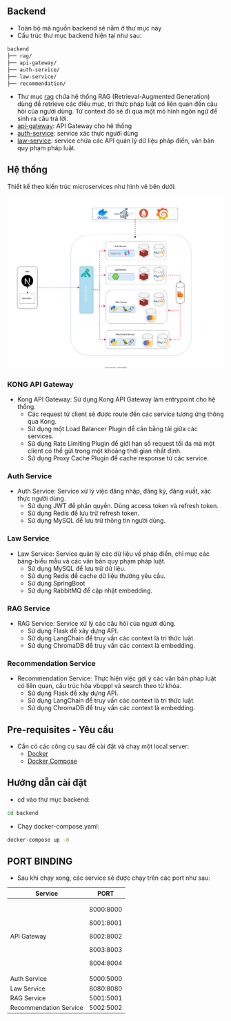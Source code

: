 ## Backend

-   Toàn bộ mã nguồn backend sẽ nằm ở thư mục này
-   Cấu trúc thư mục backend hiện tại như sau:

```
backend
├── rag/
├── api-gateway/
├── auth-service/
├── law-service/
├── recommendation/
```

-   Thư mục [rag](./rag) chứa hệ thống RAG (Retrieval-Augmented Generation) dùng để retrieve các điều mục, tri thức pháp luật có liên quan đến câu hỏi của người dùng. Từ context đó sẽ đi qua một mô hình ngôn ngữ để sinh ra câu trả lời.
-   [api-gateway](./api-gateway): API Gateway cho hệ thống
-   [auth-service](./system/auth-service): service xác thực người dùng
-   [law-service](./system/law-service): service chứa các API quản lý dữ liệu pháp điển, văn bản quy phạm pháp luật.

## Hệ thống

Thiết kế theo kiến trúc microservices như hình vẽ bên dưới:

![Kiến trúc hệ thống](../docs/images/system_architecture.svg)

### KONG API Gateway

-   Kong API Gateway: Sử dụng Kong API Gateway làm entrypoint cho hệ thống.
    -   Các request từ client sẽ được route đến các service tương ứng thông qua Kong.
    -   Sử dụng một Load Balancer Plugin để cân bằng tải giữa các services.
    -   Sử dụng Rate Limiting Plugin để giới hạn số request tối đa mà một client có thể gửi trong một khoảng thời gian nhất định.
    -   Sử dụng Proxy Cache Plugin để cache response từ các service.

### Auth Service

-   Auth Service: Service xử lý việc đăng nhập, đăng ký, đăng xuất, xác thực người dùng.
    -   Sử dụng JWT để phân quyền. Dùng access token và refresh token.
    -   Sử dụng Redis để lưu trữ refresh token.
    -   Sử dụng MySQL để lưu trữ thông tin người dùng.

### Law Service

-   Law Service: Service quản lý các dữ liệu về pháp điển, chỉ mục các bảng-biểu mẫu và các văn bản quy phạm pháp luật.
    -   Sử dụng MySQL để lưu trữ dữ liệu.
    -   Sử dụng Redis để cache dữ liệu thường yêu cầu.
    -   Sử dụng SpringBoot
    -   Sử dụng RabbitMQ để cập nhật embedding.

### RAG Service

-   RAG Service: Service xử lý các câu hỏi của người dùng.
    -   Sử dụng Flask để xây dựng API.
    -   Sử dụng LangChain để truy vấn các context là tri thức luật.
    -   Sử dụng ChromaDB để truy vấn các context là embedding.

### Recommendation Service

-   Recommendation Service: Thực hiện việc gợi ý các văn bản pháp luật có liên quan, cấu trúc hóa vbqppl và search theo từ khóa.
    -   Sử dụng Flask để xây dựng API.
    -   Sử dụng LangChain để truy vấn các context là tri thức luật.
    -   Sử dụng ChromaDB để truy vấn các context là embedding.

## Pre-requisites - Yêu cầu

-   Cần có các công cụ sau để cài đặt và chạy một local server:
    -   [Docker](https://docs.docker.com/get-docker/)
    -   [Docker Compose](https://docs.docker.com/compose/install/)

## Hướng dẫn cài đặt

-   cd vào thư mục backend:

```bash
cd backend
```

-   Chạy docker-compose.yaml:

```bash
docker-compose up -d
```

## PORT BINDING

-   Sau khi chạy xong, các service sẽ được chạy trên các port như sau:
<table width="100%">
<thead>
<th>
Service
</th>
<th>
PORT
</th>
</thead>
<tbody>
<tr>
<td>API Gateway</td>
<td>

8000:8000

8001:8001

8002:8002

8003:8003

8004:8004

</td>

</tr>
<tr>
<td>Auth Service</td>
<td>5000:5000</td>
</tr>
<tr>
<td>Law Service</td>
<td>8080:8080</td>
</tr>
<tr>
<td>RAG Service</td>
<td>5001:5001</td>
</tr>
<tr>
<td>Recommendation Service</td>
<td>5002:5002</td>
</tr>
</tbody>
</table>
